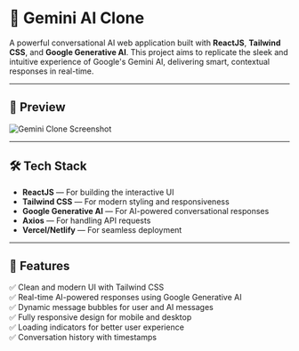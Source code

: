 # 🚀 Gemini AI Clone  
A powerful conversational AI web application built with **ReactJS**, **Tailwind CSS**, and **Google Generative AI**. This project aims to replicate the sleek and intuitive experience of Google's Gemini AI, delivering smart, contextual responses in real-time.

---

## 📸 Preview  
![Gemini Clone Screenshot](path/to/screenshot.png)  

---

## 🛠️ Tech Stack  
- **ReactJS** — For building the interactive UI  
- **Tailwind CSS** — For modern styling and responsiveness  
- **Google Generative AI** — For AI-powered conversational responses  
- **Axios** — For handling API requests  
- **Vercel/Netlify** — For seamless deployment  

---

## 🎯 Features  
✅ Clean and modern UI with Tailwind CSS  
✅ Real-time AI-powered responses using Google Generative AI  
✅ Dynamic message bubbles for user and AI messages  
✅ Fully responsive design for mobile and desktop  
✅ Loading indicators for better user experience  
✅ Conversation history with timestamps  
```
